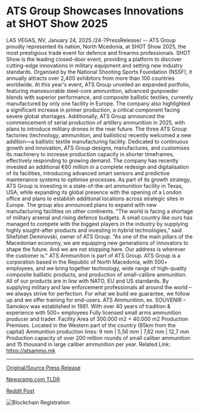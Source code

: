 # ATS Group Showcases Innovations at SHOT Show 2025

LAS VEGAS, NV, January 24, 2025 /24-7PressRelease/ -- ATS Group proudly represented its nation, North Mcedonia, at SHOT Show 2025, the most prestigious trade event for defence and firearms professionals. SHOT Show is the leading closed-door event, providing a platform to discover cutting-edge innovations in military equipment and setting new industry standards. Organised by the National Shooting Sports Foundation (NSSF), it annually attracts over 2,400 exhibitors from more than 100 countries worldwide.  At this year's event, ATS Group unveiled an expanded portfolio, featuring manoeuvrable steel-core ammunition, advanced gunpowder blends with superior performance, and composite ballistic textiles, currently manufactured by only one facility in Europe. The company also highlighted a significant increase in primer production, a critical component facing severe global shortages. Additionally, ATS Group announced the commencement of serial production of artillery ammunition in 2025, with plans to introduce military drones in the near future.  The three ATS Group factories (technology, ammunition, and ballistics) recently welcomed a new addition—a ballistic textile manufacturing facility. Dedicated to continuous growth and innovation, ATS Group designs, manufactures, and customises its machinery to increase production capacity in shorter timeframes, effectively responding to growing demand. The company has recently invested an additional €60 million in a complete redesign and digitalisation of its facilities, introducing advanced smart sensors and predictive maintenance systems to optimise processes.  As part of its growth strategy, ATS Group is investing in a state-of-the-art ammunition facility in Texas, USA, while expanding its global presence with the opening of a London office and plans to establish additional locations across strategic sites in Europe. The group also announced plans to expand with new manufacturing facilities on other continents.  "The world is facing a shortage of military arsenal and rising defence budgets. A small country like ours has managed to compete with the biggest players in the industry by supplying highly sought-after products and investing in hybrid technologies," said Shefshet Demirovski, owner of ATS Group. "As one of the main pillars of the Macedonian economy, we are equipping new generations of innovators to shape the future. And we are not stopping here. Our address is wherever the customer is."  ATS Ammunition is part of ATS Group.  ATS Group is a corporation based in the Republic of North Macedonia, with 500+ employees, and we bring together technology, wide range of high-quality composite ballistic products, and production of small-calibre ammunition.  All of our products are in line with NATO, EU and US standards.  By supplying military and law enforcement professionals all around the world – we always strive for perfection. For what we build we guarantee, we follow up and we offer training for end-users. ATS Ammunition, ex. SOUVENIR – Samokov was established in 1981. With over 40 years of tradition & experience with 500+ employees  Fully licensed small arms ammunition producer and trader. Facility Area of 300.000 m2 + 40.000 m2 Production Premises. Located in the Western part of the country (85km from the capital)  Ammunition production lines: 9 mm | 5,56 mm | 7,62 mm | 12,7 mm  Production capacity of over 200 million rounds of small caliber ammunition and 15 thousand in large caliber ammunition per year.  Related Link: https://atsammo.mk 

---

[Original/Source Press Release](https://www.24-7pressrelease.com/press-release/518859/ats-group-showcases-innovations-at-shot-show-2025)
                    

[Newsramp.com TLDR](https://newsramp.com/curated-news/ats-group-unveils-cutting-edge-military-innovations-at-shot-show-2025/cc6f6ff92e3603c5534bcd659a1830d2) 

 



[Reddit Post](https://www.reddit.com/r/newsramp/comments/1i8qpjq/ats_group_unveils_cuttingedge_military/) 



![Blockchain Registration](https://cdn.newsramp.app/24-7PressRelease/qrcode/251/24/bakeqg4m.webp)